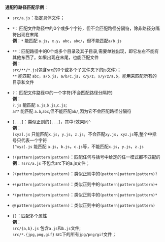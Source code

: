 **通配符路径匹配示例**：
- `src/a.js`：指定具体文件；

- `*`：匹配文件路径中的0个或多个字符，但不会匹配路径分隔符，除非路径分隔符出现在末尾    
  **例**：`*` 能匹配 `a.js`，`x.y`，`abc`，`abc/`，但不能匹配`a/b.js`

- `**`：匹配路径中的0个或多个目录及其子目录,需要单独出现，即它左右不能有其他东西了。如果出现在末尾，也能匹配文件   
**例**：  
`src/**/*.js`(包含src的0个或多个子文件夹下的js文件)；  
`**` 能匹配 `abc`，`a/b.js`，`a/b/c.js`，`x/y/z`，`x/y/z/a.b`，能用来匹配所有的目录和文件

- `?`：匹配文件路径中的一个字符(不会匹配路径分隔符)  
**例**：  
`?.js` 能匹配 `a.js`,`b.js`,`c.js`;  
`a??` 能匹配 `a.b`,`abc`,但不能匹配`ab/`,因为它不会匹配路径分隔符

- `[...]`：类似正则的`[...]`，其中`!`效果同`^`  
**例**：  
`[xyz].js` 只能匹配`x.js`，`y.js`，`z.js`，不会匹配`xy.js`，`xyz.js`等,整个中括号只代表一个字符  
`[^xyz].js` 能匹配 `a.js`，`b.js`，`c.js`等，不能匹配`x.js`，`y.js`，`z.js`

- `!(pattern|pattern|pattern)`：匹配任何与括号中给定的任一模式都不匹配的  
**例**：`!src/a.js` 不包含src下的a.js文件；

- `?(pattern|pattern|pattern)`：类似正则中的`(pattern|pattern|pattern)?`

- `+(pattern|pattern|pattern)`：类似正则中的`(pattern|pattern|pattern)+`

- `*(pattern|pattern|pattern)`：类似正则中的`(pattern|pattern|pattern)*`

- `@(pattern|pattern|pattern)`：类似正则中的`(pattern|pattern|pattern)`

- `{}`：匹配多个属性  
**例**：  
`src/{a,b}.js` 包含`a.js`和`b.js`文件;   
`src/*.{jpg,png,gif}` src下的所有`jpg/png/gif`文件；